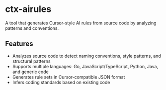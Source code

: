 # ctx-airules

A tool that generates Cursor-style AI rules from source code by analyzing patterns and conventions.

## Features

- Analyzes source code to detect naming conventions, style patterns, and structural patterns
- Supports multiple languages: Go, JavaScript/TypeScript, Python, Java, and generic code
- Generates rule sets in Cursor-compatible JSON format
- Infers coding standards based on existing code

